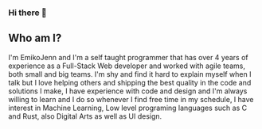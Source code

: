 ### Hi there 👋

## Who am I?

I'm EmikoJenn and I'm a self taught programmer that has over 4 years of experience as a Full-Stack Web developer and worked with agile teams, both small and big teams.
I'm shy and find it hard to explain myself when I talk but I love helping others and shipping the best quality in the code and solutions I make, I have experience with code and design and I'm always willing to learn and I do so whenever I find free time in my schedule, I have interest in Machine Learning, Low level programing languages such as C and Rust, also Digital Arts as well as UI design.

<!--
**EmikoJenn/EmikoJenn** is a ✨ _special_ ✨ repository because its `README.md` (this file) appears on your GitHub profile.

Here are some ideas to get you started:

- 🔭 I’m currently working on ...
- 🌱 I’m currently learning ...
- 👯 I’m looking to collaborate on ...
- 🤔 I’m looking for help with ...
- 💬 Ask me about ...
- 📫 How to reach me: ...
- 😄 Pronouns: ...
- ⚡ Fun fact: ...
-->
